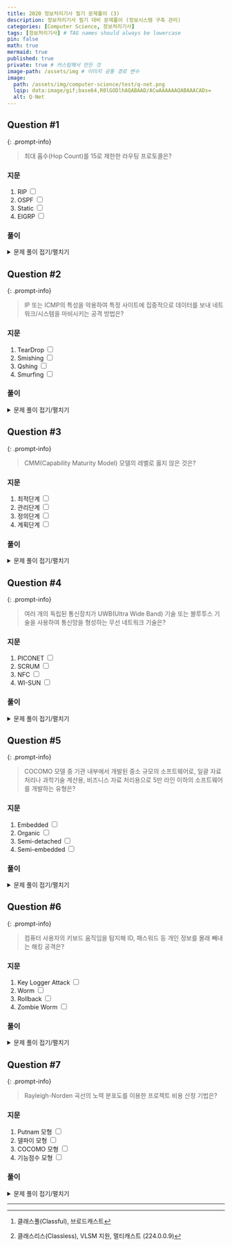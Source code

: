 ```yaml
---
title: 2020 정보처리기사 필기 문제풀이 (3)
description: 정보처리기사 필기 대비 문제풀이 (정보시스템 구축 관리)
categories: [Computer Science, 정보처리기사]
tags: [정보처리기사] # TAG names should always be lowercase
pin: false
math: true
mermaid: true
published: true
private: true # 커스텀해서 만든 것
image-path: /assets/img # 이미지 공통 경로 변수
image:
  path: /assets/img/computer-science/test/q-net.png
  lqip: data:image/gif;base64,R0lGODlhAQABAAD/ACwAAAAAAQABAAACADs=
  alt: Q-Net
---
```


## Question #1

{: .prompt-info}

> 최대 홉수(Hop Count)를 15로 제한한 라우팅 프로토콜은?

### 지문

1. RIP <input type='checkbox' />
2. OSPF <input type='checkbox' />
3. Static <input type='checkbox' />
4. EIGRP <input type='checkbox' />

### 풀이

<details>
<summary markdown="span">문제 풀이 접기/펼치기</summary>

1. <ins class="blue thin">RIP (Routing Information Protocol)</ins>

   - 타입: 거리 벡터 (Distance Vector)

   - <ins>최대 홉수: 15 (16홉 시 도달 불가)</ins>

   - 동작 방식

     30초마다 전체 라우팅 테이블을 브로드캐스트(`RIPv1`[^ripv1]) 또는 멀티캐스트(`RIPv2`[^ripv2])

     메트릭: 홉 수만 고려 (대역폭 무시)

   - 단점

     Count-to-Infinity 문제: 경로 장애 시 느린 수렴.

     Split Horizon, Poison Reverse로 해결 시도

2. <ins class="red thin">OSPF (Open Shortest Path First)</ins>

   - 타입: 링크 상태 (Link-State)

   - 최대 홉수: 무제한 (Dijkstra 알고리즘 사용)

   - 동작 방식

     LSA(Link State Advertisement)로 네트워크 토폴로지 공유

     Area 분할로 효율적 관리 (Backbone Area 0 필수)

   - 메트릭: Cost (대역폭 기반, `10^8/BW`)

   - 특징

     DR(Designated Router)/BDR 선출로 멀티액세스 네트워크 효율화

     계층적 설계로 대규모 네트워크 적합

3. <ins class="red thin">Stati (Static Routing)</ins>

   정의: 관리자가 수동으로 경로 지정

   장점: 오버헤드 없음, 보안성 높음

   단점: 대규모 네트워크 관리 어려움

4. <ins class="red thin">EIGRP (Enhanced IGRP)</ins>

   - 타입: 하이브리드 (거리 벡터 + 링크 상태)

   - 최대 홉수: 무제한 (기본 100, 설정 변경 가능)

   - 동작 방식

     DUAL(Diffusing Update Algorithm) 사용 → 빠른 수렴

     Feasible Successor로 백업 경로 미리 계산

   - 메트릭: 대역폭, 지연, 신뢰성, 부하, MTU 복합 계산

   - 특징

     시스코 전용 프로토콜

     RTP(Reliable Transport Protocol)로 신뢰성 있는 전송

</details>

## Question #2

{: .prompt-info}

> IP 또는 ICMP의 특성을 악용하여 특정 사이트에 집중적으로 데이터를 보내 네트워크/시스템을 마비시키는 공격 방법은?

### 지문

1. TearDrop <input type='checkbox' />
2. Smishing <input type='checkbox' />
3. Qshing <input type='checkbox' />
4. Smurfing <input type='checkbox' />

### 풀이

<details>
<summary markdown="span">문제 풀이 접기/펼치기</summary>

1. <ins class="red thin">TearDrop</ins>

   - 대상 프로토콜: IP (예: 오프셋 조작)

   - 공격 방식

     조각화된 패킷 오버랩 공격

2. <ins class="red thin">Smishing</ins>

   - 공격 방식

     SMS 피싱 (사회공학적 기법)

     관련 도구는 휴대폰 메시지

3. <ins class="red thin">Qshing</ins>

   - 공격 방식

     QR코드를 이용한 해킹

4. <ins class="blue thin">Smurfing</ins>

   - Smurfing 공격의 핵심 메커니즘

     - 악용 대상: ICMP 프로토콜 (예: ping 명령어)

     - 공격 과정

       공격자가 위조된 출발지 IP (피해자 IP)로 ICMP Echo Request 패킷을 브로드캐스트

       네트워크 내 모든 호스트가 피해자 IP로 ICMP Echo Reply를 대량 전송 → 피해자 서버 과부하

     - 주요 특징

       DDoS 공격의 일종

       브로드캐스트 주소(`255.255.255.255`) 활용

</details>

## Question #3

{: .prompt-info}

> CMM(Capability Maturity Model) 모델의 레벨로 옳지 않은 것은?

### 지문

1. 최적단계 <input type='checkbox' />
2. 관리단계 <input type='checkbox' />
3. 정의단계 <input type='checkbox' />
4. 계획단계 <input type='checkbox' />

### 풀이

<details>
<summary markdown="span">문제 풀이 접기/펼치기</summary>

| Level   | 단계명          | 설명                                             |
| ------- | --------------- | ------------------------------------------------ |
| Level 1 | 초기단계        | 프로세스가 비체계적, 개인 역량에 의존 (Ad-hoc)   |
| Level 2 | 관리단계        | 프로젝트 관리 가능 (요구사항 관리, 일정 계획 등) |
| Level 3 | 정의단계        | 조직 표준 프로세스 수립 및 전반적 적용           |
| Level 4 | 정량적 관리단계 | 프로세스의 정량적 측정과 통계적 관리             |
| Level 5 | 최적화단계      | 지속적 개선과 혁신 (결함 예방, 기술 도입)        |

<ins>⚠️ 계획단계는 CMM 공식 단계에 없음</ins>

</details>

## Question #4

{: .prompt-info}

> 여러 개의 독립된 통신장치가 UWB(Ultra Wide Band) 기술 또는 블루투스 기술을 사용하여 통신망을 형성하는 무선 네트워크 기술은?

### 지문

1. PICONET <input type='checkbox' />
2. SCRUM <input type='checkbox' />
3. NFC <input type='checkbox' />
4. WI-SUN <input type='checkbox' />

### 풀이

<details>
<summary markdown="span">문제 풀이 접기/펼치기</summary>

1. <ins class="blue thin">PICONET</ins>

   - 기술 기반: 블루투스 또는 UWB를 사용

   - 구성

     1개의 마스터(Master) 장치와 최대 7개의 슬레이브(Slave) 장치로 연결

     예: 헤드셋, 키보드, 마우스가 스마트폰과 연결된 형태

   - 특징:

     Ad-hoc 네트워크 (임시적 연결)

     저전력, 단거리 통신 (10m 이내)

2. <ins class="red thin">SCRUM</ins>

   애자일 개발 방법론 (네트워크 기술과 무관)

3. <ins class="red thin">NFC</ins>

   13.56MHz 주파수 사용, 4cm 이근 거리 통신 (결제, 도어락 등)

4. <ins class="red thin">WI-SUN</ins>

   장거리 IoT 네트워크 (스마트 그리드, 도시 인프라)

</details>

## Question #5

{: .prompt-info}

> COCOMO 모델 중 기관 내부에서 개발된 중소 규모의 소프트웨어로, 일괄 자료 처리나 과학기술 계산용, 비즈니스 자료 처리용으로 5만 라인 이하의 소프트웨어를 개발하는 유형은?

### 지문

1. Embedded <input type='checkbox' />
2. Organic <input type='checkbox' />
3. Semi-detached <input type='checkbox' />
4. Semi-embedded <input type='checkbox' />

### 풀이

<details>
<summary markdown="span">문제 풀이 접기/펼치기</summary>

| 유형                   | 설명                                                               | 예시                                        | 라인 수 범위  |
| ---------------------- | ------------------------------------------------------------------ | ------------------------------------------- | ------------- |
| Organic (단순형)       | - 소규모 팀이 개발<br />- 단순한 요구사항<br />- 내부용 소프트웨어 | 사내 인사 관리 시스템, 데이터 처리 프로그램 | ~5만 라인     |
| Semi-detached (중간형) | - 중간 규모 팀<br />- 혼합된 요구사항<br />- 내부/외부용           | 은행 시스템, 인벤토리 관리 시스템           | 5만~30만 라인 |
| Embedded (임베디드형)  | - 대규모 팀<br />- 엄격한 요구사항<br />- 실시간 시스템            | 항공기 제어 시스템, 의료 장치 소프트웨어    | 30만 라인~    |

<ins>⚠️ Semi-embedded는 COCOMO 공식 유형에 없음</ins>

</details>

## Question #6

{: .prompt-info}

> 컴퓨터 사용자의 키보드 움직임을 탐지해 ID, 패스워드 등 개인 정보를 몰래 빼내는 해킹 공격은?

### 지문

1. Key Logger Attack <input type='checkbox' />
2. Worm <input type='checkbox' />
3. Rollback <input type='checkbox' />
4. Zombie Worm <input type='checkbox' />

### 풀이

<details>
<summary markdown="span">문제 풀이 접기/펼치기</summary>

| 용어                                           | 설명                                     |
| ---------------------------------------------- | ---------------------------------------- |
| <ins class="blue thin">Key Logger Attack</ins> | 키보드 입력 감지 → 정보 탈취             |
| <ins class="red thin">Worm</ins>               | 자기 복제로 네트워크 확산 (예: WannaCry) |
| <ins class="red thin">Rollback</ins>           | 데이터베이스 복구 기법 (해킹 공격 X)     |
| <ins class="red thin">Zombie Worm</ins>        | DDos 공격용 감염 PC (Botnet 구성)        |

</details>

## Question #7

{: .prompt-info}

> Rayleigh-Norden 곡선의 노력 분포도를 이용한 프로젝트 비용 산정 기법은?

### 지문

1. Putnam 모형 <input type='checkbox' />
2. 델파이 모형 <input type='checkbox' />
3. COCOMO 모형 <input type='checkbox' />
4. 기능점수 모형 <input type='checkbox' />

### 풀이

<details>
<summary markdown="span">문제 풀이 접기/펼치기</summary>

1. <ins class="blue thin">Putnam 모형</ins>

   - Rayleigh-Norden 곡선 적용

     프로젝트 노력(Effort)이 시간에 따라 정규 분포 형태로 분포됨

     초기 계획 → 개발 → 테스트 단계별로 인력 투입량을 예측

   - 공식

     $E = a \times (KDSI)^b$ (KDSI: Kilo Delivered Source Instructions)

     $D = c \times (E)^d$ (D: 개발 기간)

2. <ins class="red thin">델파이 모형</ins>

   - 주요 기법

     전문가 합의 기반

   - 특징

     비용 산정 기법이 아닌 예측 기법

     요구사항 추정 시 사용

3. <ins class="red thin">COCOMO 모형</ins>

   - 주요 기법

     라인 수(KLOC) 기반

   - 특징

     Organic/Embedded 등 프로젝트 유형 분류

4. <ins class="red thin">기능점수 모형</ins>

   - 주요 기법

     기능점수(Function Point)

   - 특징

     입력/출력/파일 등 기능 복잡도 측정

## Question #8

{: .prompt-info}

> 소인수 분해 문제를 이용한 공개키 암호화 기법에 널리 사용되는 암호 알고리즘은?

### 지문

1. RSA <input type='checkbox' />
2. ECC <input type='checkbox' />
3. PKI <input type='checkbox' />
4. PRM <input type='checkbox' />

### 풀이

<details>
<summary markdown="span">문제 풀이 접기/펼치기</summary>

1. <ins class="blue thin">RSA</ins>

   - 기반 수학 문제: 큰 수의 소인수 분해 (Prime Factorization)

   - 키 생성 과정

     1. 두 개의 큰 소수 $p$, $q$ 선택 → $n = p \times q$ 계산
     2. $\phi(n) = (p - 1)(q - 1)$ 구함
     3. $e$(공개키)와 $d$(개인키) 계산: $e \times d \equiv 1 \, mod \, \phi(n)$

   - 암호화/복호화

     암호화: $C = M^e \, mod \, n$

     복호화: $M = C^d \, mod \, n$

2. <ins class="red thin">ECC</ins>

   타원 곡선 암호 (소인수 분해 X, 이산 로그 문제 기반)

3. <ins class="red thin">PKI</ins>

   공개키 인프라 (암호 알고리즘 X)

4. <ins class="red thin">PRM</ins>

   가상 용어 (암호학적 의미 없음)

</details>

</details>

---

[^ripv1]: 클래스풀(Classful), 브로드캐스트
[^ripv2]: 클래스리스(Classless), VLSM 지원, 멀티캐스트 (224.0.0.9)

<!-- ## 참고 사이트

> [IT's time to study - [JavaScript] JavaScript란?][ref_site_1] -->

<!-- 이미지 -->

<!-- [image_1]: {{page.image-path}}/image_1.png -->

<!-- 블로그 게시글 -->

[post-tcpip]: {{site.url}}/posts/tcp-ip
[post-osi]: {{site.url}}/posts/osi

<!-- 참고 사이트 -->

<!-- [ref_site_1]: https://velog.io/@hyungjin_han/JavaScript-JavaScript%EB%9E%80 -->
